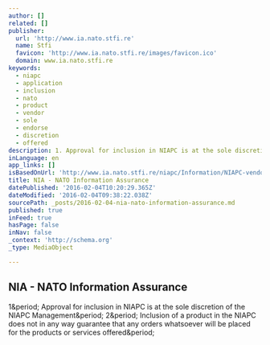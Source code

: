 ```yaml
---
author: []
related: []
publisher:
  url: 'http://www.ia.nato.stfi.re'
  name: Stfi
  favicon: 'http://www.ia.nato.stfi.re/images/favicon.ico'
  domain: www.ia.nato.stfi.re
keywords:
  - niapc
  - application
  - inclusion
  - nato
  - product
  - vendor
  - sole
  - endorse
  - discretion
  - offered
description: 1. Approval for inclusion in NIAPC is at the sole discretion of the NIAPC Management. 2. Inclusion of a product in the NIAPC does not in any way guarantee that any orders whatsoever will be placed for the products or services offered.
inLanguage: en
app_links: []
isBasedOnUrl: 'http://www.ia.nato.stfi.re/niapc/Information/NIAPC-vendor-info?sf=pgxwag'
title: NIA - NATO Information Assurance
datePublished: '2016-02-04T10:20:29.365Z'
dateModified: '2016-02-04T09:38:22.038Z'
sourcePath: _posts/2016-02-04-nia-nato-information-assurance.md
published: true
inFeed: true
hasPage: false
inNav: false
_context: 'http://schema.org'
_type: MediaObject

---
```

<article style=""><h1>NIA - NATO Information Assurance</h1><p>1&amp;period; Approval for inclusion in NIAPC is at the sole discretion of the NIAPC Management&amp;period; 2&amp;period; Inclusion of a product in the NIAPC does not in any way guarantee that any orders whatsoever will be placed for the products or services offered&amp;period;</p></article>